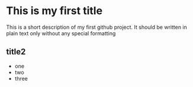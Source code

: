 # This is my first title

This is a short description of my first github project.
It should be written in plain text only without any special formatting

## title2
* one
* two
* three